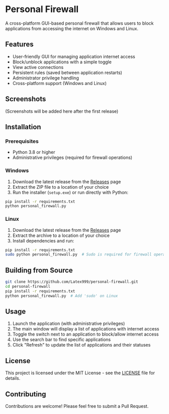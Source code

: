 # Personal Firewall

A cross-platform GUI-based personal firewall that allows users to block applications from accessing the internet on Windows and Linux.

## Features

- User-friendly GUI for managing application internet access
- Block/unblock applications with a simple toggle
- View active connections
- Persistent rules (saved between application restarts)
- Administrator privilege handling
- Cross-platform support (Windows and Linux)

## Screenshots

(Screenshots will be added here after the first release)

## Installation

### Prerequisites

- Python 3.8 or higher
- Administrative privileges (required for firewall operations)

### Windows

1. Download the latest release from the [Releases](https://github.com/Latex999/personal-firewall/releases) page
2. Extract the ZIP file to a location of your choice
3. Run the installer (`setup.exe`) or run directly with Python:

```bash
pip install -r requirements.txt
python personal_firewall.py
```

### Linux

1. Download the latest release from the [Releases](https://github.com/Latex999/personal-firewall/releases) page
2. Extract the archive to a location of your choice
3. Install dependencies and run:

```bash
pip install -r requirements.txt
sudo python personal_firewall.py  # Sudo is required for firewall operations
```

## Building from Source

```bash
git clone https://github.com/Latex999/personal-firewall.git
cd personal-firewall
pip install -r requirements.txt
python personal_firewall.py  # Add 'sudo' on Linux
```

## Usage

1. Launch the application (with administrative privileges)
2. The main window will display a list of applications with internet access
3. Toggle the switch next to an application to block/allow internet access
4. Use the search bar to find specific applications
5. Click "Refresh" to update the list of applications and their statuses

## License

This project is licensed under the MIT License - see the [LICENSE](LICENSE) file for details.

## Contributing

Contributions are welcome! Please feel free to submit a Pull Request.